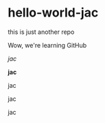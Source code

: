 # hello-world-jac
this is just another repo

Wow, we're learning GitHub

*jac*

**jac**

jac

jac

jac
